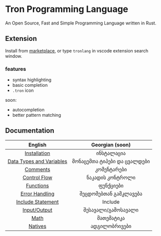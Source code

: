 # Tron Programming Language

An Open Source, Fast and Simple Programming Language written in Rust.

## Extension

Install from [marketplace](https://marketplace.visualstudio.com/items?itemName=TronLang.tron-lang), or type `tronlang` in vscode extension search window.

### features

- syntax highlighting
- basic completion
- `.tron` icon

soon:

- autocompletion
- better pattern matching

## Documentation

|                   English                   |       Georgian (soon)        |
| :-----------------------------------------: | :--------------------------: |
|      [Installation](./installation.md)      |          ინსტალაცია          |
| [Data Types and Variables](./data-types.md) | მონაცემთა ტიპები და ცვალდები |
|          [Comments](./comments.md)          |         კომენტარები          |
|      [Control Flow](./control-flow.md)      |       ნაკადის კონტროლი       |
|         [Functions](./functions.md)         |          ფუნქციები           |
|    [Error Handling](./Error-handling.md)    |    შეცდომებთან გამკლავება    |
|      [Include Statement](./include.md)      |           Include            |
|           [Input/Output](./IO.md)           |     შესავალი/გამოსავალი      |
|              [Math](./Math.md)              |          მათემატიკა          |
|           [Natives](./Natives.md)           |        ადგილობრივები         |
